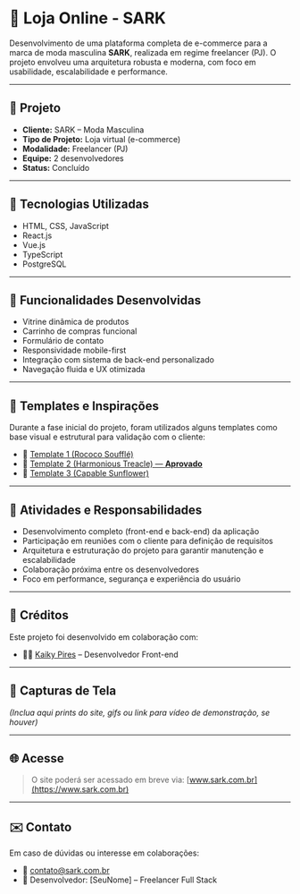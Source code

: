 # 🛒 Loja Online - SARK

Desenvolvimento de uma plataforma completa de e-commerce para a marca de moda masculina **SARK**, realizada em regime freelancer (PJ). O projeto envolveu uma arquitetura robusta e moderna, com foco em usabilidade, escalabilidade e performance.

---

## 💼 Projeto

- **Cliente:** SARK – Moda Masculina  
- **Tipo de Projeto:** Loja virtual (e-commerce)  
- **Modalidade:** Freelancer (PJ)  
- **Equipe:** 2 desenvolvedores  
- **Status:** Concluído  

---

## 🚀 Tecnologias Utilizadas

- HTML, CSS, JavaScript  
- React.js  
- Vue.js  
- TypeScript  
- PostgreSQL  

---

## 🔧 Funcionalidades Desenvolvidas

- Vitrine dinâmica de produtos  
- Carrinho de compras funcional  
- Formulário de contato  
- Responsividade mobile-first  
- Integração com sistema de back-end personalizado  
- Navegação fluida e UX otimizada  

---

## 🎨 Templates e Inspirações

Durante a fase inicial do projeto, foram utilizados alguns templates como base visual e estrutural para validação com o cliente:

- 🔸 [Template 1 (Rococo Soufflé)](https://rococo-souffle-13bd4a.netlify.app/)
- 🔸 [Template 2 (Harmonious Treacle) — **Aprovado**](https://harmonious-treacle-d4bf1c.netlify.app/)
- 🔸 [Template 3 (Capable Sunflower)](https://capable-sunflower-63d504.netlify.app/)

---

## 🧠 Atividades e Responsabilidades

- Desenvolvimento completo (front-end e back-end) da aplicação  
- Participação em reuniões com o cliente para definição de requisitos  
- Arquitetura e estruturação do projeto para garantir manutenção e escalabilidade  
- Colaboração próxima entre os desenvolvedores  
- Foco em performance, segurança e experiência do usuário  

---

## 🙌 Créditos

Este projeto foi desenvolvido em colaboração com:

- 👨‍💻 [Kaiky Pires](https://github.com/KaikyPires) – Desenvolvedor Front-end

---

## 📸 Capturas de Tela

*(Inclua aqui prints do site, gifs ou link para vídeo de demonstração, se houver)*

---

## 🌐 Acesse

> O site poderá ser acessado em breve via: [www.sark.com.br](https://www.sark.com.br)

---

## ✉️ Contato

Em caso de dúvidas ou interesse em colaborações:

- 📧 contato@sark.com.br  
- 💼 Desenvolvedor: [SeuNome] – Freelancer Full Stack
